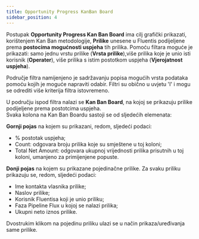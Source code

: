 ```yaml
---
title: Opportunity Progress KanBan Board
sidebar_position: 4
---
```


Postupak **Opportunity Progress Kan Ban Board** ima cilj grafički prikazati, korištenjem Kan Ban metodologije, **Prilike** unesene u Fluentis podijeljene prema **postocima mogućnosti uspjeha** tih prilika. 
Pomoću filtara moguće je prikazati: samo jednu vrstu prilike (**Vrsta prilike**),više prilika koje je unio isti korisnik (**Operater**), više prilika s istim postotkom uspjeha  (**Vjerojatnost uspjeha**).

Područje filtra namijenjeno je sadržavanju popisa mogućih vrsta podataka pomoću kojih je moguće napraviti odabir. Filtri su obično u uvjetu 'I' i mogu se odrediti više kriterija filtra istovremeno.

U području ispod filtra nalazi se **Kan Ban Board**, na kojoj se prikazuju prilike podijeljene prema postotcima uspjeha.   
Svaka kolona na Kan Ban Boardu sastoji se od sljedećih elemenata:

**Gornji pojas** na kojem su prikazani, redom, sljedeći podaci:
- % postotak uspjeha;
- Count: odgovara broju prilika koje su smještene u toj koloni;
- Total Net Amount: odgovara ukupnoj vrijednosti prilika prisutnih u toj koloni, umanjeno za primijenjene popuste.

**Donji pojas** na kojem su prikazane pojedinačne prilike. Za svaku priliku prikazuju se, redom, sljedeći podaci:  
- Ime kontakta vlasnika prilike;
- Naslov prilike;
- Korisnik Fluentisa koji je unio priliku;
- Faza Pipeline Flux u kojoj se nalazi prilika;
- Ukupni neto iznos prilike.

Dvostrukim klikom na pojedinu priliku ulazi se u način prikaza/uređivanja same prilike.
